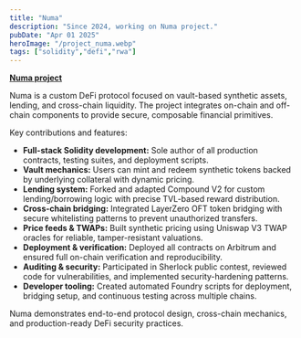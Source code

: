 ```yaml
---
title: "Numa"
description: "Since 2024, working on Numa project."
pubDate: "Apr 01 2025"
heroImage: "/project_numa.webp"
tags: ["solidity","defi","rwa"]
---
```


**[Numa project](https://numa.money/)**  

Numa is a custom DeFi protocol focused on vault-based synthetic assets, lending, and cross-chain liquidity. The project integrates on-chain and off-chain components to provide secure, composable financial primitives.  

Key contributions and features:

- **Full-stack Solidity development:** Sole author of all production contracts, testing suites, and deployment scripts.  
- **Vault mechanics:** Users can mint and redeem synthetic tokens backed by underlying collateral with dynamic pricing.  
- **Lending system:** Forked and adapted Compound V2 for custom lending/borrowing logic with precise TVL-based reward distribution.  
- **Cross-chain bridging:** Integrated LayerZero OFT token bridging with secure whitelisting patterns to prevent unauthorized transfers.  
- **Price feeds & TWAPs:** Built synthetic pricing using Uniswap V3 TWAP oracles for reliable, tamper-resistant valuations.  
- **Deployment & verification:** Deployed all contracts on Arbitrum and ensured full on-chain verification and reproducibility.  
- **Auditing & security:** Participated in Sherlock public contest, reviewed code for vulnerabilities, and implemented security-hardening patterns.  
- **Developer tooling:** Created automated Foundry scripts for deployment, bridging setup, and continuous testing across multiple chains.  

Numa demonstrates end-to-end protocol design, cross-chain mechanics, and production-ready DeFi security practices.
